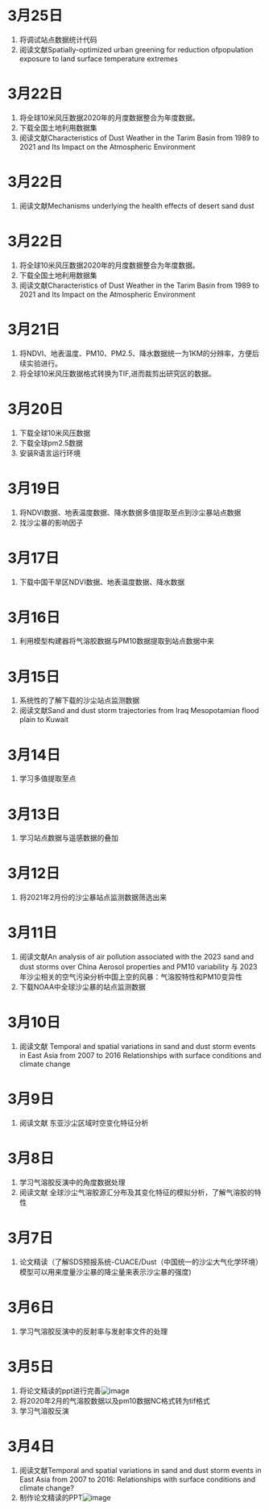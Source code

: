 # 3月25日
1. 将调试站点数据统计代码
3. 阅读文献Spatially-optimized urban greening for reduction ofpopulation exposure to land surface temperature extremes

# 3月22日
1. 将全球10米风压数据2020年的月度数据整合为年度数据。
2. 下载全国土地利用数据集
3. 阅读文献Characteristics of Dust Weather in the Tarim Basin from 1989 to 2021 and Its Impact on the Atmospheric Environment

# 3月22日
1. 阅读文献Mechanisms underlying the health effects of desert sand dust
# 3月22日
1. 将全球10米风压数据2020年的月度数据整合为年度数据。
2. 下载全国土地利用数据集
3. 阅读文献Characteristics of Dust Weather in the Tarim Basin from 1989 to 2021 and Its Impact on the Atmospheric Environment

# 3月21日
1. 将NDVI、地表温度、PM10、PM2.5、降水数据统一为1KM的分辨率，方便后续实验进行。
2. 将全球10米风压数据格式转换为TIF,进而裁剪出研究区的数据。
   
# 3月20日
1. 下载全球10米风压数据
2. 下载全球pm2.5数据
3. 安装R语言运行环境
# 3月19日
1. 将NDVI数据、地表温度数据、降水数据多值提取至点到沙尘暴站点数据
2. 找沙尘暴的影响因子
   
# 3月17日
1. 下载中国干旱区NDVI数据、地表温度数据、降水数据
   
# 3月16日
1. 利用模型构建器将气溶胶数据与PM10数据提取到站点数据中来
   
# 3月15日
1. 系统性的了解下载的沙尘站点监测数据
2. 阅读文献Sand and dust storm trajectories from Iraq Mesopotamian flood plain to Kuwait
   
# 3月14日
1. 学习多值提取至点
   
# 3月13日
1. 学习站点数据与遥感数据的叠加
   
# 3月12日
1. 将2021年2月份的沙尘暴站点监测数据筛选出来
   
# 3月11日
1. 阅读文献An analysis of air pollution associated with the 2023 sand and dust storms over China Aerosol properties and PM10 variability 与 2023 年沙尘相关的空气污染分析中国上空的风暴：气溶胶特性和PM10变异性 
2. 下载NOAA中全球沙尘暴的站点监测数据 

# 3月10日
1. 阅读文献 Temporal and spatial variations in sand and dust storm events in East  Asia from 2007 to 2016 Relationships with surface conditions and climate change

# 3月9日
1.  阅读文献 东亚沙尘区域时空变化特征分析

# 3月8日
1. 学习气溶胶反演中的角度数据处理
2. 阅读文献 全球沙尘气溶胶源汇分布及其变化特征的模拟分析，了解气溶胶的特性

# 3月7日
1. 论文精读（了解SDS预报系统-CUACE/Dust（中国统一的沙尘大气化学环境）模型可以用来度量沙尘暴的降尘量来表示沙尘暴的强度)
   
# 3月6日
1. 学习气溶胶反演中的反射率与发射率文件的处理
   
# 3月5日
1. 将论文精读的ppt进行完善![image](https://github.com/CityGIS-lzjtu/PLAN/assets/160741621/5e9ab79f-d635-4add-b450-7fac81343ecc)<br>
2. 将2020年2月的气溶胶数据以及pm10数据NC格式转为tif格式<br>
3. 学习气溶胶反演

# 3月4日
1. 阅读文献Temporal and spatial variations in sand and dust storm events in East Asia from 2007 to 2016: Relationships with surface conditions and climate change?<br>
2. 制作论文精读的PPT![image](https://github.com/CityGIS-lzjtu/PLAN/assets/160741621/e9c839aa-c2fd-4ec3-b638-986fa63a8515)
   






